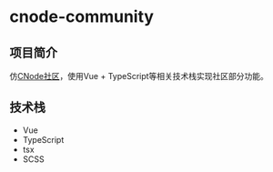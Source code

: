 # cnode-community

## 项目简介
仿[CNode社区](https://cnodejs.org/)，使用Vue + TypeScript等相关技术栈实现社区部分功能。

## 技术栈
- Vue
- TypeScript
- tsx
- SCSS


